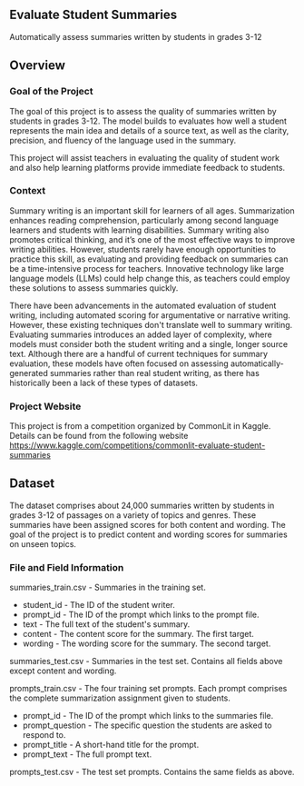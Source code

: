 ## Evaluate Student Summaries
Automatically assess summaries written by students in grades 3-12

## Overview
### Goal of the Project
The goal of this project is to assess the quality of summaries written by students in grades 3-12. The model builds to evaluates how well a student represents the main idea and details of a source text, as well as the clarity, precision, and fluency of the language used in the summary. 

This project will assist teachers in evaluating the quality of student work and also help learning platforms provide immediate feedback to students.

### Context
Summary writing is an important skill for learners of all ages. Summarization enhances reading comprehension, particularly among second language learners and students with learning disabilities. Summary writing also promotes critical thinking, and it’s one of the most effective ways to improve writing abilities. However, students rarely have enough opportunities to practice this skill, as evaluating and providing feedback on summaries can be a time-intensive process for teachers. Innovative technology like large language models (LLMs) could help change this, as teachers could employ these solutions to assess summaries quickly.

There have been advancements in the automated evaluation of student writing, including automated scoring for argumentative or narrative writing. However, these existing techniques don't translate well to summary writing. Evaluating summaries introduces an added layer of complexity, where models must consider both the student writing and a single, longer source text. Although there are a handful of current techniques for summary evaluation, these models have often focused on assessing automatically-generated summaries rather than real student writing, as there has historically been a lack of these types of datasets.

### Project Website
This project is from a competition organized by CommonLit in Kaggle.
Details can be found from the following website
https://www.kaggle.com/competitions/commonlit-evaluate-student-summaries

## Dataset 
The dataset comprises about 24,000 summaries written by students in grades 3-12 of passages on a variety of topics and genres. These summaries have been assigned scores for both content and wording. The goal of the project is to predict content and wording scores for summaries on unseen topics.

### File and Field Information
summaries_train.csv - Summaries in the training set.
* student_id - The ID of the student writer.
* prompt_id - The ID of the prompt which links to the prompt file.
* text - The full text of the student's summary.
* content - The content score for the summary. The first target.
* wording - The wording score for the summary. The second target.

summaries_test.csv - Summaries in the test set. Contains all fields above except content and wording.

prompts_train.csv - The four training set prompts. Each prompt comprises the complete summarization assignment given to students.
* prompt_id - The ID of the prompt which links to the summaries file.
* prompt_question - The specific question the students are asked to respond to.
* prompt_title - A short-hand title for the prompt.
* prompt_text - The full prompt text.

prompts_test.csv - The test set prompts. Contains the same fields as above. 

